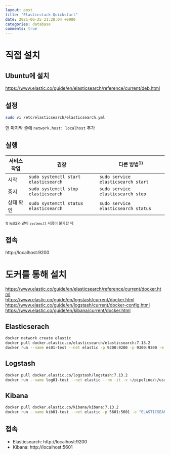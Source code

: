 ```yaml
---
layout: post
title: "Elasticstack Quickstart"
date: 2021-06-25 21:28:04 +0900
categories: database
comments: true
---
```


# 직접 설치

## Ubuntu에 설치

https://www.elastic.co/guide/en/elasticsearch/reference/current/deb.html

## 설정

```bash
sudo vi /etc/elasticsearch/elasticsearch.yml
```

맨 마지막 줄에 `network.host: localhost` 추가

## 실행

| 서비스 작업 | 권장                                  | 다른 방법<sup>1)</sup>              |
| ----------- | ------------------------------------- | ----------------------------------- |
| 시작        | `sudo systemctl start elasticsearch`  | `sudo service elasticsearch start`  |
| 중지        | `sudo systemctl stop elasticsearch`   | `sudo service elasticsearch stop`   |
| 상태 확인   | `sudo systemctl status elasticsearch` | `sudo service elasticsearch status` |

<sup>1) wsl2와 같이 `systemctl` 사용이 불가할 때</sup>

## 접속

http://localhost:9200

# 도커를 통해 설치

https://www.elastic.co/guide/en/elasticsearch/reference/current/docker.html  
https://www.elastic.co/guide/en/logstash/current/docker.html  
https://www.elastic.co/guide/en/logstash/current/docker-config.html  
https://www.elastic.co/guide/en/kibana/current/docker.html

## Elasticserach

```sh
docker network create elastic
docker pull docker.elastic.co/elasticsearch/elasticsearch:7.13.2
docker run --name es01-test --net elastic -p 9200:9200 -p 9300:9300 -e "discovery.type=single-node" docker.elastic.co/elasticsearch/elasticsearch:7.13.2

```

## Logstash

```sh
docker pull docker.elastic.co/logstash/logstash:7.13.2
docker run --name log01-test --net elastic --rm -it -v ~/pipeline/:/usr/share/logstash/pipeline/ docker.elastic.co/logstash/logstash:7.13.2

```

## Kibana

```sh
docker pull docker.elastic.co/kibana/kibana:7.13.2
docker run --name kib01-test --net elastic -p 5601:5601 -e "ELASTICSEARCH_HOSTS=http://es01-test:9200" docker.elastic.co/kibana/kibana:7.13.2

```

## 접속

- Elasticsearch: http://localhost:9200
- Kibana: http://localhost:5601
